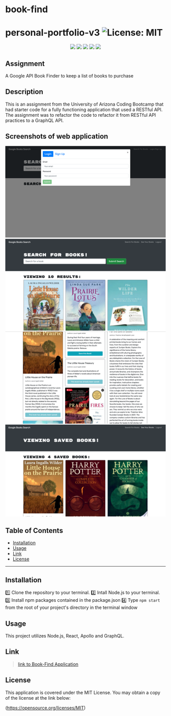 # book-find
# personal-portfolio-v3 ![License: MIT](https://img.shields.io/badge/License-MIT-yellow.svg)

  <p align="center">
    <img src="https://img.shields.io/badge/Javascript-yellow" />
    <img src="https://img.shields.io/badge/-Node.js-green" />
    <img src="https://img.shields.io/badge/-React-blue" />
    <img src="https://img.shields.io/badge/-Apollo-orange" />
    <img src="https://img.shields.io/badge/-GraphQL-purple" />

## Assignment
  A Google API Book Finder to keep a list of books to purchase
  
## Description
  This is an assignment from the University of Arizona Coding Bootcamp that had starter code for a fully functioning application that used a RESTful API. The assignment was to refactor the code to refactor it from RESTful API practices to a GraphQL API.
  
## Screenshots of web application 

![Screenshot of Book-Find Login](./client/src/assets/images/login-screenshot.png)
![Screenshot of Book-Find Book Search](./client/src/assets/images/book-search-screenshot.png)
![Screenshot of Book-Find Saved Book Buttons](./client/src/assets/images/saved-books-buttons-screenshot.png)
![Screenshot of Book-Find Saved Books](./client/src/assets/images/saved-books-screenshot.png)

## Table of Contents

* [Installation](#installation)
* [Usage](#usage)
* [Link](#link)
* [License](#license)

* * *

## Installation
  :one: Clone the repository to your terminal. 
  :two: Intall Node.js to your terminal. 
  :three: Install npm packages contained in the package.json
  :four: Type `npm start` from the root of your project's directory in the terminal window

## Usage
   This project utilizes Node.js, React, Apollo and GraphQL. 

## Link

> [link to Book-Find Application](https://sgiel-book-find.herokuapp.com/)
 
## License  
  
This application is covered under the MIT License. You may obtain a copy of the license at the link below:

(https://opensource.org/licenses/MIT)


    
